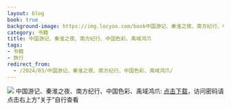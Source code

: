 ```yaml
---
layout: blog
book: true
background-image: https://img.locyoo.com/book中国游记、秦淮之夜、南方纪行、中国色彩、禹域鸿爪.jpg
category: 书籍
title: 中国游记、秦淮之夜、南方纪行、中国色彩、禹域鸿爪
tags:
- 书籍
- 旅行
redirect_from:
  - /2024/03/中国游记、秦淮之夜、南方纪行、中国色彩、禹域鸿爪/
---
```

![](https://img.locyoo.com/book中国游记、秦淮之夜、南方纪行、中国色彩、禹域鸿爪.jpg)
中国游记、秦淮之夜、南方纪行、中国色彩、禹域鸿爪: <a name = "ref1" href="https://url18.ctfile.com/f/50983618-1418301989-0df49f?p=3619">点击下载</a>，访问密码请点击右上方“关于”自行查看